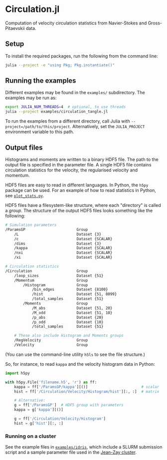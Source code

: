 # Circulation.jl

Computation of velocity circulation statistics from Navier-Stokes and Gross-Pitaevskii data.

## Setup

To install the required packages, run the following from the command line:

```bash
julia --project -e "using Pkg; Pkg.instantiate()"
```

## Running the examples

Different examples may be found in the `examples/` subdirectory.
The examples may be run as:

```bash
export JULIA_NUM_THREADS=4  # optional, to use threads
julia --project examples/circulation_tangle.jl
```

To run the examples from a different directory, call Julia with
`--project=/path/to/this/project`.
Alternatively, set the `JULIA_PROJECT` environment variable to this path.

## Output files

Histograms and moments are written to a binary HDF5 file.
The path to the output file is specified in the parameter file.
A single HDF5 file contains circulation statistics for the velocity, the
regularised velocity and momentum.

HDF5 files are easy to read in different languages.
In Python, the `h5py` package can be used.
For an example of how to read statistics in Python, see
[`plot_stats.py`](scripts/plot_stats.py).

HDF5 files have a filesystem-like structure, where each "directory" is called
a *group*.
The structure of the output HDF5 files looks something like the following:

```bash
# Simulation parameters
/ParamsGP                       Group
    /L                          Dataset {3}
    /c                          Dataset {SCALAR}
    /dims                       Dataset {3}
    /kappa                      Dataset {SCALAR}
    /nxi                        Dataset {SCALAR}
    /xi                         Dataset {SCALAR}

# Circulation statistics
/Circulation                    Group
    /loop_sizes                 Dataset {51}
    /Momentum                   Group
        /Histogram              Group
            /bin_edges          Dataset {8100}
            /hist               Dataset {51, 8099}
            /total_samples      Dataset {51}
        /Moments                Group
            /M_abs              Dataset {51, 20}
            /M_odd              Dataset {51, 10}
            /p_abs              Dataset {20}
            /p_odd              Dataset {10}
            /total_samples      Dataset {51}

    # These also include Histogram and Moments groups
    /RegVelocity                Group
    /Velocity                   Group
```

(You can use the command-line utility `h5ls` to see the file structure.)

So, for instance, to read `kappa` and the velocity histogram data in Python:

```py
import h5py

with h5py.File('filename.h5', 'r') as ff:
    kappa = ff['/ParamsGP/kappa'][()]                        # scalar
    hist = ff['/Circulation/Velocity/Histogram/hist'][:, :]  # matrix

    # Alternative:
    g = ff['/ParamsGP']  # HDF5 group with parameters
    kappa = g['kappa'][()]

    g = ff['/Circulation/Velocity/Histogram']
    hist = g['hist'][:, :]
```

### Running on a cluster

See the example files in [`examples/idris`](examples/idris), which include a
SLURM submission script and a sample parameter file used in the [Jean-Zay
cluster](http://www.idris.fr/jean-zay/).
